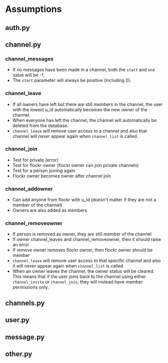 # Assumptions
## auth.py



## channel.py



### channel_messages
- If no messages have been made in a channel, both the `start` and `end` value will be -1.
- The `start` parameter will always be positive (including 0).


### channel_leave
- If all owners have left but there are still members in the channel, the user with the lowest u_id automatically becomes the new owner of the channel.
- When everyone has left the channel, the channel will automatically be deleted from the database.
- `channel_leave` will remove user access to a channel and also that channel will never appear again when `channel_list` is called.

### channel_join
- Test for private (error)
- Test for flockr owner (flockr owner can join private channels)
- Test for a person joining again
- Flockr owner becomes owner after channel join

### channel_addowner
- Can add anyone from flockr with u_id (doesn't matter if they are not a member of the channel)
- Owners are also added as members

### channel_removeowner
- If person is removed as owner, they are still member of the channel
- If owner channel_leaves and channel_removeowner, then it should raise an error
- If remove owner removes flockr owner, then flockr owner should be member 
- `channel_leave` will remove user access to that specific channel and also it will never appear again when `channel_list` is called.
- When an owner leaves the channel, the owner status will be cleared. This means that if the user joins back to the channel using either `channel_invite` or `channel_join`, they will instead have member permissions only.

## channels.py



## user.py



## message.py



## other.py


